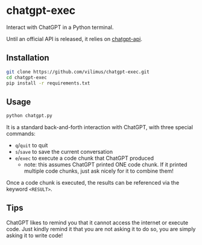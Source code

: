 # chatgpt-exec
Interact with ChatGPT in a Python terminal.

Until an official API is released, it relies on [chatgpt-api](https://github.com/mbroton/chatgpt-api).

## Installation
```sh
git clone https://github.com/vilimus/chatgpt-exec.git
cd chatgpt-exec
pip install -r requirements.txt
```

## Usage

```sh
python chatgpt.py
```

It is a standard back-and-forth interaction with ChatGPT, with three special commands:
- `q`/`quit` to quit
- `s`/`save` to save the current conversation
- `e`/`exec` to execute a code chunk that ChatGPT produced
  - note: this assumes ChatGPT printed ONE code chunk. If it printed multiple code chunks, just ask nicely for it to combine them!
  
Once a code chunk is executed, the results can be referenced via the keyword `<RESULT>`.

## Tips

ChatGPT likes to remind you that it cannot access the internet or execute code. Just kindly remind it that you are not asking it to do so, you are simply asking it to write code!
